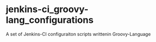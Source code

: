 # jenkins-ci_groovy-lang_configurations
A set of Jenkins-CI configuraiton scripts writtenin Groovy-Language

